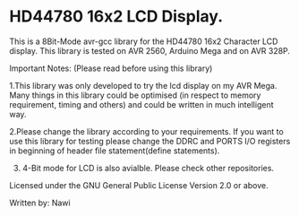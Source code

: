 # HD44780 16x2  LCD Display. 

This is a 8Bit-Mode avr-gcc library for the HD44780 16x2 Character LCD display.
This library is tested on AVR 2560, Arduino Mega and on AVR 328P. 

Important Notes: (Please read before using this library)

1.This library was only developed to try the lcd display on my AVR Mega. Many things in this library could be optimised (in respect to memory requirement, timing and others) and could be written in much intelligent way.

2.Please change the library according to your requirements. If you want to use this library for testing please change the DDRC and PORTS I/O registers in beginning of header file statement(define statements). 

3. 4-Bit mode for LCD is also avialble. Please check other repositories.


Licensed under the GNU General Public License  Version 2.0 or above.

Written by: Nawi

